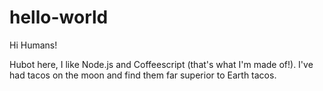 # hello-world

Hi Humans! 

Hubot here, I like Node.js and Coffeescript (that's what I'm made of!). 
I've had tacos on the moon and find them far superior to Earth tacos. 
